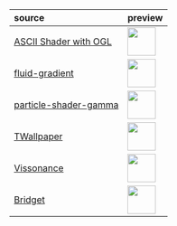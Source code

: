 |source|preview|
|:-|:-|
|[ASCII Shader with OGL](https://github.com/andrico1234/codrops-ascii-ogl)|<img src="https://raw.githubusercontent.com/scillidan/image_lively/main/codrops-ascii-ogl.png" height="50px">|
|[fluid-gradient](https://github.com/nemutas/fluid-gradient)|<img src="https://raw.githubusercontent.com/scillidan/image_lively/main/fluid-gradient.png" height="50px">|
|[particle-shader-gamma](https://particle-shader-gamma.vercel.app)|<img src="https://raw.githubusercontent.com/scillidan/image_lively/main/particle-shader-gamma.png" height="50px">|
|[TWallpaper](https://github.com/crashmax-dev/twallpaper)|<img src="https://raw.githubusercontent.com/scillidan/image_lively/main/twallpaper.png" height="50px">|
|[Vissonance](https://github.com/tariqksoliman/Vissonance)|<img src="https://raw.githubusercontent.com/scillidan/image_lively/main/vissonance.png" height="50px">|
|[Bridget](https://github.com/Sped0n/bridget)|<img src="https://raw.githubusercontent.com/scillidan/image_lively/main/bridget.png" height="50px">|